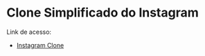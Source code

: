 # Clone Simplificado do Instagram
Link de acesso:

- [Instagram Clone](https://matheusw166.github.io/instagram-simplified/)
